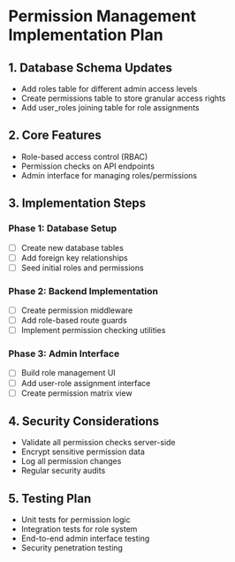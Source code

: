 # Permission Management Implementation Plan

## 1. Database Schema Updates
- Add roles table for different admin access levels
- Create permissions table to store granular access rights
- Add user_roles joining table for role assignments

## 2. Core Features
- Role-based access control (RBAC)
- Permission checks on API endpoints 
- Admin interface for managing roles/permissions

## 3. Implementation Steps

### Phase 1: Database Setup
- [ ] Create new database tables
- [ ] Add foreign key relationships
- [ ] Seed initial roles and permissions

### Phase 2: Backend Implementation 
- [ ] Create permission middleware
- [ ] Add role-based route guards
- [ ] Implement permission checking utilities

### Phase 3: Admin Interface
- [ ] Build role management UI
- [ ] Add user-role assignment interface
- [ ] Create permission matrix view

## 4. Security Considerations
- Validate all permission checks server-side
- Encrypt sensitive permission data
- Log all permission changes
- Regular security audits

## 5. Testing Plan
- Unit tests for permission logic
- Integration tests for role system
- End-to-end admin interface testing
- Security penetration testing